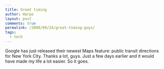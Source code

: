 ```yaml
---
title: Great timing
author: Harpo
layout: post
comments: true
permalink: /2008/09/24/great-timing-guys/
tags:
  - tech
---
```

Google has just released their newest Maps feature: public transit directions for New York City. Thanks a lot, guys. Just a few days earlier and it would have made my life a lot easier. So it goes.